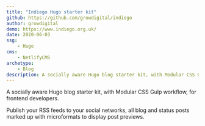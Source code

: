 ```yaml
---
title: "Indiego Hugo starter kit"
github: https://github.com/growdigital/indiego
author: growdigital
demo: https://www.indiego.org.uk/
date: 2020-06-03
ssg:
    - Hugo
cms:
    - NetlifyCMS
archetype:
    - Blog
description: A socially aware Hugo blog starter kit, with Modular CSS Gulp workflow, for frontend developers.
---
```


A socially aware Hugo blog starter kit, with Modular CSS Gulp workflow, for frontend developers.

Publish your RSS feeds to your social networks, all blog and status posts marked up with microformats to display post previews.